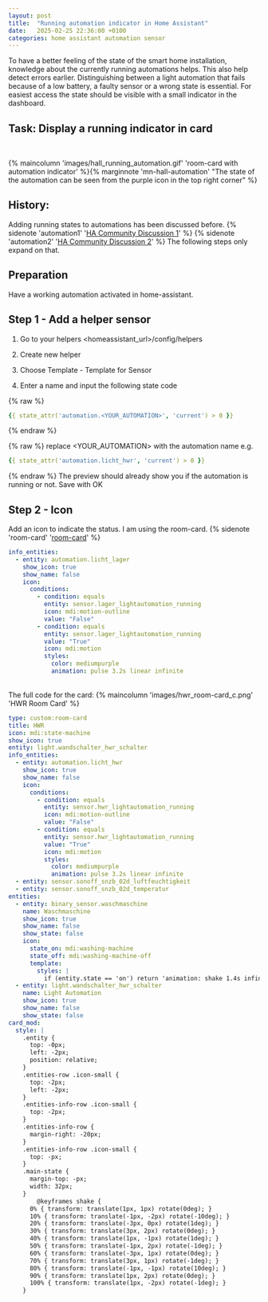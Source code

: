 ```yaml
---
layout: post
title:  "Running automation indicator in Home Assistant"
date:   2025-02-25 22:36:00 +0100
categories: home assistant automation sensor
---
```


To have a better feeling of the state of the smart home installation, knowledge about the currently running automations helps. This also help detect errors earlier. Distinguishing between a light automation that fails because of a low battery, a faulty sensor or a wrong state is essential. For easiest access the state should be visible with a small indicator in the dashboard.

## Task: Display a running indicator in card

<br>

{% maincolumn 'images/hall_running_automation.gif' 'room-card with automation indicator' %}{% marginnote 'mn-hall-automation' "The state of the automation can be seen from the purple icon in the top right corner" %}

## History:
Adding running states to automations has been discussed before. {% sidenote 'automation1' '[HA Community Discussion 1](https://community.home-assistant.io/t/add-a-running-state-for-automations/479197/32)' %} {% sidenote 'automation2' '[HA Community Discussion 2](https://community.home-assistant.io/t/how-to-access-state-of-the-automation-running-not-running/460705/1)' %}
The following steps only expand on that. 

## Preparation
Have a working automation activated in home-assistant.

## Step 1 - Add a helper sensor 

1. Go to your helpers 
\<homeassistant_url>/config/helpers

2. Create new helper

3. Choose Template - Template for Sensor

4. Enter a name and input the following state code

{% raw  %}
```yaml
{{ state_attr('automation.<YOUR_AUTOMATION>', 'current') > 0 }}
```
{% endraw %}

{% raw  %}
replace \<YOUR_AUTOMATION> with the automation name e.g.
```yaml
{{ state_attr('automation.licht_hwr', 'current') > 0 }}
```
{% endraw %}
The preview should already show you if the automation is running or not. 
Save with OK

## Step 2 - Icon
Add an icon to indicate the status. I am using the room-card. {% sidenote 'room-card' '[room-card](https://github.com/marcokreeft87/room-card)' %}


```yaml
info_entities:
  - entity: automation.licht_lager
    show_icon: true
    show_name: false
    icon:
      conditions:
        - condition: equals
          entity: sensor.lager_lightautomation_running
          icon: mdi:motion-outline
          value: "False"
        - condition: equals
          entity: sensor.lager_lightautomation_running
          value: "True"
          icon: mdi:motion
          styles:
            color: mediumpurple
            animation: pulse 3.2s linear infinite
```

<br>
The full code for the card:
{% maincolumn 'images/hwr_room-card_c.png' 'HWR Room Card' %}

``` yaml
type: custom:room-card
title: HWR
icon: mdi:state-machine
show_icon: true
entity: light.wandschalter_hwr_schalter
info_entities:
  - entity: automation.licht_hwr
    show_icon: true
    show_name: false
    icon:
      conditions:
        - condition: equals
          entity: sensor.hwr_lightautomation_running
          icon: mdi:motion-outline
          value: "False"
        - condition: equals
          entity: sensor.hwr_lightautomation_running
          value: "True"
          icon: mdi:motion
          styles:
            color: mediumpurple
            animation: pulse 3.2s linear infinite
  - entity: sensor.sonoff_snzb_02d_luftfeuchtigkeit
  - entity: sensor.sonoff_snzb_02d_temperatur
entities:
  - entity: binary_sensor.waschmaschine
    name: Waschmaschine
    show_icon: true
    show_name: false
    show_state: false
    icon:
      state_on: mdi:washing-machine
      state_off: mdi:washing-machine-off
      template:
        styles: |
          if (entity.state == 'on') return 'animation: shake 1.4s infinite;';
  - entity: light.wandschalter_hwr_schalter
    name: Light Automation
    show_icon: true
    show_name: false
    show_state: false
card_mod:
  style: |
    .entity {
      top: -0px;
      left: -2px;
      position: relative;
    }
    .entities-row .icon-small {
      top: -2px;
      left: -2px;
    }
    .entities-info-row .icon-small {
      top: -2px;
    }
    .entities-info-row {
      margin-right: -20px;
    }
    .entities-info-row .icon-small {
      top: -px;
    }
    .main-state {
      margin-top: -px;
      width: 32px;
    }
        @keyframes shake {
      0% { transform: translate(1px, 1px) rotate(0deg); }
      10% { transform: translate(-1px, -2px) rotate(-10deg); }
      20% { transform: translate(-3px, 0px) rotate(1deg); }
      30% { transform: translate(3px, 2px) rotate(0deg); }
      40% { transform: translate(1px, -1px) rotate(1deg); }
      50% { transform: translate(-1px, 2px) rotate(-1deg); }
      60% { transform: translate(-3px, 1px) rotate(0deg); }
      70% { transform: translate(3px, 1px) rotate(-1deg); }
      80% { transform: translate(-1px, -1px) rotate(10deg); }
      90% { transform: translate(1px, 2px) rotate(0deg); }
      100% { transform: translate(1px, -2px) rotate(-1deg); }
    }
```